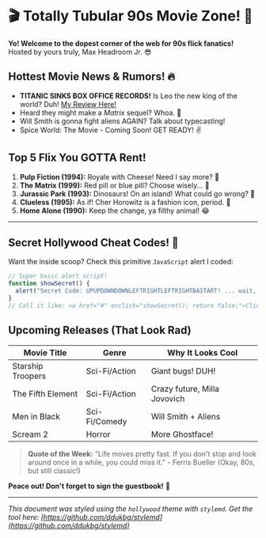 # 🎬 Totally Tubular 90s Movie Zone! 📼

**Yo! Welcome to the dopest corner of the web for 90s flick fanatics!** Hosted by yours truly, Max Headroom Jr. 😎

## Hottest Movie News & Rumors! 🔥

*   **TITANIC SINKS BOX OFFICE RECORDS!** Is Leo the new king of the world? Duh! <a href="#reviews">My Review Here!</a>
*   Heard they might make a *Matrix* sequel? Whoa. 🤯
*   Will Smith is gonna fight aliens AGAIN? Talk about typecasting!
*   Spice World: The Movie - Coming Soon! GET READY! ✌️

## Top 5 Flix You GOTTA Rent!

1.  **Pulp Fiction (1994):** Royale with Cheese! Need I say more? 🍔
2.  **The Matrix (1999):** Red pill or blue pill? Choose wisely... 💊
3.  **Jurassic Park (1993):** Dinosaurs! On an island! What could go wrong? 🦖
4.  **Clueless (1995):** As if! Cher Horowitz is a fashion icon, period. 💅
5.  **Home Alone (1990):** Keep the change, ya filthy animal! 😂

***

## Secret Hollywood Cheat Codes! 🤫

Want the inside scoop? Check this primitive `JavaScript` alert I coded:

```javascript
// Super basic alert script!
function showSecret() {
  alert("Secret Code: UPUPDOWNDOWNLEFTRIGHTLEFTRIGHTBASTART! ... wait, wrong secret.");
}
// Call it like: <a href="#" onclick="showSecret(); return false;">Click for Secrets!</a>
```

## Upcoming Releases (That Look Rad)

| Movie Title         | Genre         | Why It Looks Cool          |
|---------------------|---------------|----------------------------|
| Starship Troopers   | Sci-Fi/Action | Giant bugs! DUH!           |
| The Fifth Element   | Sci-Fi/Action | Crazy future, Milla Jovovich |
| Men in Black        | Sci-Fi/Comedy | Will Smith + Aliens        |
| Scream 2            | Horror        | More Ghostface!            |

> **Quote of the Week:** "Life moves pretty fast. If you don't stop and look around once in a while, you could miss it." - Ferris Bueller (Okay, 80s, but still classic!)

**Peace out! Don't forget to sign the guestbook!** 🤘

---
*This document was styled using the `hollywood` theme with `stylemd`. Get the tool here: [https://github.com/ddukbg/stylemd](https://github.com/ddukbg/stylemd)* 
